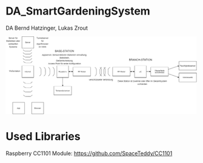 # DA_SmartGardeningSystem
DA Bernd Hatzinger, Lukas Zrout

<img src="./Aufgabenstellung/SmartGardeningSystem_V2.png">

# Used Libraries

Raspberry CC1101 Module: https://github.com/SpaceTeddy/CC1101
